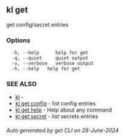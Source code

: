 ## kl get

get config/secret entries



### Options

```
  -h, --help      help for get
  -q, --quiet     quiet output
  -v, --verbose   verbose output
  -h, --help   help for get
```

### SEE ALSO

* [kl](kl.md)  - 
* [kl get config](kl_get_config.md)  - list config entries
* [kl get help](kl_get_help.md)  - Help about any command
* [kl get secret](kl_get_secret.md)  - list secrets entries

###### Auto generated by get CLI on 28-June-2024
